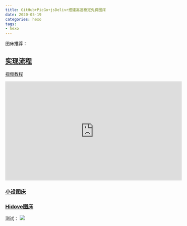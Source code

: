 ```yaml
---
title: GitHub+PicGo+jsDelivr搭建高速稳定免费图床
date: 2020-05-19
categories: hexo
tags: 
- hexo
---
```

图床推荐：
## [实现流程](https://leehoward.cn/2019/11/23/github+picgo+jsdelivr%E6%90%AD%E5%BB%BA%E9%AB%98%E9%80%9F%E7%A8%B3%E5%AE%9A%E5%85%8D%E8%B4%B9%E5%9B%BE%E5%BA%8A/#%E6%96%B0%E5%BB%BA%E5%9B%BE%E5%BA%8A%E4%BB%93%E5%BA%93 "大佬的博客")
[视频教程](https://www.youtube.com/watch?v=CIvbmioHB3s)
<iframe width="560" height="315" src="https://www.youtube.com/embed/CIvbmioHB3s" frameborder="0" allow="accelerometer; autoplay; encrypted-media; gyroscope; picture-in-picture" allowfullscreen></iframe>

### [小设图床](https://www.shejibiji.com/shejiimg/)
### [Hidove图床](https://img.abcyun.co/)
测试：
![](https://p.pstatp.com/origin/fe92000267f2bdf9b214)
